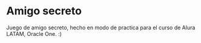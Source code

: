 <h1>Amigo secreto</h1>

Juego de amigo secreto, hecho en modo de practica para el curso de Alura LATAM, Oracle One. :)
